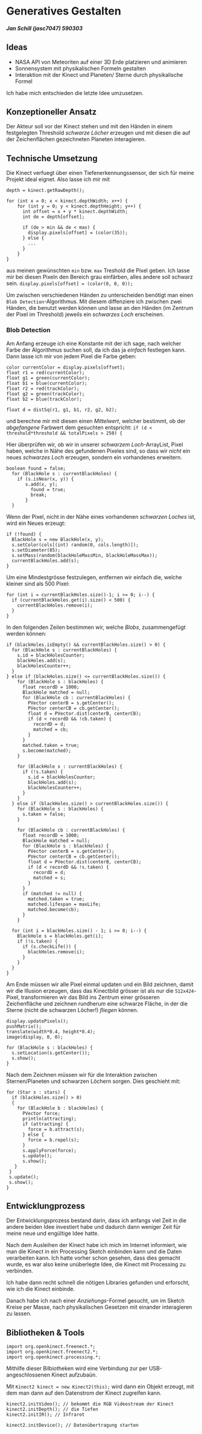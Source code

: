 # Generatives Gestalten
##### Jan Schill (jasc7047) 590303

## Ideas
- NASA API von Meteoriten auf einer 3D Erde platzieren und animieren
- Sonnensystem mit physikalischen Formeln gestalten
- Interaktion mit der Kinect und Planeten/ Sterne durch physikalische Formel

Ich habe mich entschieden die letzte Idee umzusetzen.

## Konzeptioneller Ansatz
Der Akteur soll vor der Kinect stehen und mit den Händen in einem festgelegten Threshold _schwarze Löcher_ erzeugen und mit diesen die auf der Zeichenflächen gezeichneten Planeten interagieren.

## Technische Umsetzung
Die Kinect verfuegt über einen Tiefenerkennungssensor, der sich für meine Projekt ideal eignet. Also lasse ich mir mit
```
depth = kinect.getRawDepth();

for (int x = 0; x < kinect.depthWidth; x++) {
    for (int y = 0; y < kinect.depthHeight; y++) {
      int offset = x + y * kinect.depthWidth;
      int de = depth[offset];

      if (de > min && de < max) {
        display.pixels[offset] = (color(35));
      } else {
        ...
      }
    }
}
```
aus meinen gewünschten `min` bzw. `max` Treshold die Pixel geben. Ich lasse mir bei diesen Pixeln den Bereich grau einfärben, alles andere soll schwarz sein.
`display.pixels[offset] = (color(0, 0, 0));`

Um zwischen verschiedenen Händen zu unterscheiden benötigt man einen `Blob Detection`-Algorithmus. Mit diesem diffenziere ich zwischen zwei Händen, die benutzt werden können und lasse an den Händen (im Zentrum der Pixel im Threshold) jeweils ein _schwarzes Loch_ erscheinen.

### Blob Detection
Am Anfang erzeuge ich eine Konstante mit der ich sage, nach welcher Farbe der Algorithmus suchen soll, da ich das ja _einfach_ festlegen kann.
Dann lasse ich mir von jedem Pixel die Farbe geben:
```
color currentColor = display.pixels[offset];
float r1 = red(currentColor);
float g1 = green(currentColor);
float b1 = blue(currentColor);
float r2 = red(trackColor);
float g2 = green(trackColor);
float b2 = blue(trackColor);

float d = distSq(r1, g1, b1, r2, g2, b2);
```
und berechne mir mit diesen einen _Mittelwert_, welcher bestimmt, ob der _abgefangene_ Farbwert dem gesuchten entspricht: `if (d < threshold*threshold && totalPixels > 250) {`

Hier überprüfen wir, ob wir in unserer _schwarzem Loch_-ArrayList, Pixel haben, welche in Nähe des gefundenen Pixeles sind, so dass wir *nicht* ein neues _schwarzes Loch_ erzeugen, sondern ein vorhandenes erweitern.
```
boolean found = false;
  for (BlackHole s : currentBlackHoles) {
    if (s.isNear(x, y)) {
       s.add(x, y);
         found = true;
         break;
       }
  }
```
Wenn der Pixel, nicht in der Nähe eines vorhandenen _schwarzen Loches_ ist, wird ein Neues erzeugt:
```
if (!found) {
  BlackHole s = new BlackHole(x, y);
  s.setColor(cols[(int) random(0, cols.length)]);
  s.setDiameter(85);
  s.setMass(random(blackHoleMassMin, blackHoleMassMax));
  currentBlackHoles.add(s);
}
```
Um eine Mindestgrösse festzulegen, entfernen wir einfach die, welche kleiner sind als 500 Pixel:
```
for (int i = currentBlackHoles.size()-1; i >= 0; i--) {
  if (currentBlackHoles.get(i).size() < 500) {
    currentBlackHoles.remove(i);
  }
}
```
In den folgenden Zeilen bestimmen wir, welche _Blobs_, zusammengefügt werden können:
```
if (blackHoles.isEmpty() && currentBlackHoles.size() > 0) {
  for (BlackHole s : currentBlackHoles) {
    s.id = blackHolesCounter;
    blackHoles.add(s);
    blackHolesCounter++;
  }
} else if (blackHoles.size() <= currentBlackHoles.size()) {
    for (BlackHole s : blackHoles) {
      float recordD = 1000;
      BlackHole matched = null;
      for (BlackHole cb : currentBlackHoles) {
        PVector centerB = s.getCenter();
        PVector centerCB = cb.getCenter();         
        float d = PVector.dist(centerB, centerCB);
        if (d < recordD && !cb.taken) {
          recordD = d;
          matched = cb;
        }
      }
      matched.taken = true;
      s.become(matched);
    }

    for (BlackHole s : currentBlackHoles) {
      if (!s.taken) {
        s.id = blackHolesCounter;
        blackHoles.add(s);
        blackHolesCounter++;
      }
    }
  } else if (blackHoles.size() > currentBlackHoles.size()) {
    for (BlackHole s : blackHoles) {
      s.taken = false;
    }

    for (BlackHole cb : currentBlackHoles) {
      float recordD = 1000;
      BlackHole matched = null;
      for (BlackHole s : blackHoles) {
        PVector centerB = s.getCenter();
        PVector centerCB = cb.getCenter();         
        float d = PVector.dist(centerB, centerCB);
        if (d < recordD && !s.taken) {
          recordD = d;
          matched = s;
        }
      }
      if (matched != null) {
        matched.taken = true;
        matched.lifespan = maxLife;
        matched.become(cb);
      }
    }

  for (int i = blackHoles.size() - 1; i >= 0; i--) {
    BlackHole s = blackHoles.get(i);
    if (!s.taken) {
      if (s.checkLife()) {
        blackHoles.remove(i);
      }
    }
  }
}
```
Am Ende müssen wir alle Pixel einmal updaten und ein Bild zeichnen, damit wir die Illusion erzeugen, dass das Kinectbild grösser ist als nur die `512x424`-Pixel, transformieren wir das Bild ins Zentrum einer grösseren Zeichenfläche und zeichnen rundherum eine schwarze Fläche, in der die Sterne (nicht die schwarzen Löcher!) _fliegen_ können.
```
display.updatePixels();
pushMatrix();
translate(width*0.4, height*0.4);
image(display, 0, 0);

for (BlackHole s : blackHoles) {
  s.setLocation(s.getCenter());
  s.show();
}
```
Nach dem Zeichnen müssen wir für die Interaktion zwischen Sternen/Planeten und schwarzen Löchern sorgen. Dies geschieht mit:
```
for (Star s : stars) {
  if (blackHoles.size() > 0)
  {
    for (BlackHole b : blackHoles) {
      PVector force;
      println(attracting);
      if (attracting) {          
        force = b.attract(s);
      } else {
        force = b.repel(s);
      }
      s.applyForce(force);
      s.update();
      s.show();
   }
 }  
 s.update();
 s.show();
}
```

## Entwicklungprozess
Der Entwicklungsprozess bestand darin, dass ich anfangs viel Zeit in die andere beiden Idee investiert habe und dadurch dann weniger Zeit für meine neue und engültige Idee hatte.

Nach dem Ausleihen der Kinect habe ich mich im Internet informiert, wie man die Kinect in ein Processing Sketch einbinden kann und die Daten verarbeiten kann. Ich hatte vorher schon gesehen, dass dies gemacht wurde, es war also keine unüberlegte Idee, die Kinect mit Processing zu verbinden.

Ich habe dann recht schnell die nötigen Libraries gefunden und erforscht, wie ich die Kinect einbinde.

Danach habe ich nach einer _Anziehungs_-Formel gesucht, um im Sketch Kreise per Masse, nach physikalischen Gesetzen mit einander interagieren zu lassen.


## Bibliotheken & Tools
```
import org.openkinect.freenect.*;
import org.openkinect.freenect2.*;
import org.openkinect.processing.*;
```
Mithilfe dieser Bilbiotheken wird eine Verbindung zur per USB-angeschlossenen Kinect aufzubaün.

Mit `Kinect2 kinect = new Kinect2(this);` wird dann ein Objekt erzeugt, mit dem man dann auf den Datenstrom der Kinect zugreifen kann.
```
kinect2.initVideo(); // bekommt die RGB Videostream der Kinect
kinect2.initDepth(); // die Tiefen
kinect2.initIR(); // Infrarot

kinect2.initDevice(); // Datenübertragung starten
```
